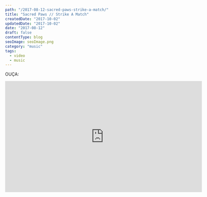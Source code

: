 ```yaml
---
path: "/2017-08-12-sacred-paws-strike-a-match/"
title: "Sacred Paws // Strike A Match"
createdDate: "2017-10-02"
updatedDate: "2017-10-02"
date: "2017-08-12"
draft: false
contentType: blog
seoImage: seoImage.png
category: "music"
tags:
  - video
  - music
---
```


OUÇA:

<iframe width="640" height="360" src="https://www.youtube.com/embed/tWR49OYNcu0" frameborder="0" allowfullscreen></iframe>
